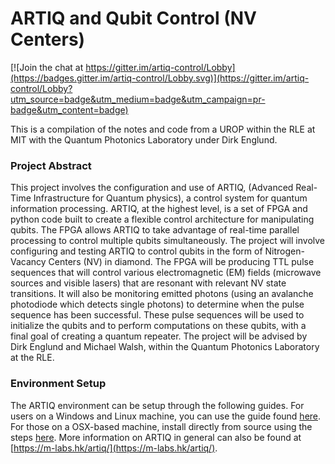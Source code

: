 # ARTIQ and Qubit Control (NV Centers)

[![Join the chat at https://gitter.im/artiq-control/Lobby](https://badges.gitter.im/artiq-control/Lobby.svg)](https://gitter.im/artiq-control/Lobby?utm_source=badge&utm_medium=badge&utm_campaign=pr-badge&utm_content=badge)

This is a compilation of the notes and code from a UROP within the RLE at MIT with the Quantum Photonics Laboratory under Dirk Englund.

### Project Abstract
This project involves the configuration and use of ARTIQ, (Advanced Real-Time Infrastructure for Quantum physics), a control system for quantum information processing.  ARTIQ, at the highest level, is a set of FPGA and python code built to create a flexible control architecture for manipulating qubits.  The FPGA allows ARTIQ to take advantage of real-time parallel processing to control multiple qubits simultaneously. The project will involve configuring and testing ARTIQ to control qubits in the form of Nitrogen-Vacancy Centers (NV) in diamond. The FPGA will be producing TTL pulse sequences that will control various electromagnetic (EM) fields (microwave sources and visible lasers) that are resonant with relevant NV state transitions.  It will also be monitoring emitted photons (using an avalanche photodiode which detects single photons) to determine when the pulse sequence has been successful.  These pulse sequences will be used to initialize the qubits and to perform computations on these qubits, with a final goal of creating a quantum repeater. The project will be advised by Dirk Englund and Michael Walsh, within the Quantum Photonics Laboratory at the RLE.

### Environment Setup

The ARTIQ environment can be setup through the following guides. For users on a Windows and Linux machine, you can use the guide found [here](https://m-labs.hk/artiq/manual-release-2/installing.html#id2). For those on a OSX-based machine, install directly from source using the steps [here](https://m-labs.hk/artiq/manual-release-2/installing_from_source.html#install-from-source). More information on ARTIQ in general can also be found at [https://m-labs.hk/artiq/](https://m-labs.hk/artiq/).